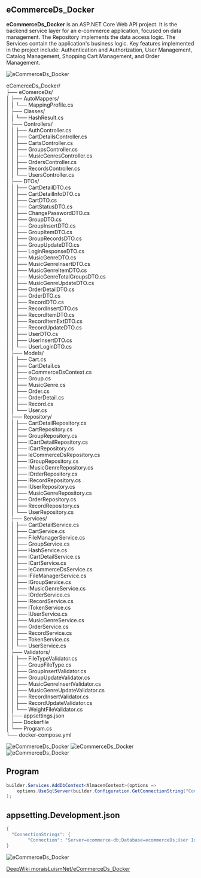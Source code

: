 ## eCommerceDs_Docker

**eCommerceDs_Docker** is an ASP.NET Core Web API project. It is the backend service layer for an e-commerce application, focused on data management. The Repository implements the data access logic. The Services contain the application's business logic. Key features implemented in the project include: Authentication and Authorization, User Management, Catalog Management, Shopping Cart Management, and Order Management.

![eCommerceDs_Docker](img/UML.png)

eComerceDs_Docker/      
├── eComerceDs/    
│   ├── AutoMappers/    
│   │   └── MappingProfile.cs    
│   ├── Classes/    
│   │   └── HashResult.cs    
│   ├── Controllers/    
│   │   ├── AuthController.cs    
│   │   ├── CartDetailsController.cs    
│   │   ├── CartsController.cs    
│   │   ├── GroupsController.cs    
│   │   ├── MusicGenresController.cs    
│   │   ├── OrdersController.cs    
│   │   ├── RecordsController.cs    
│   │   └── UsersController.cs    
│   ├── DTOs/    
│   │   ├── CartDetailDTO.cs    
│   │   ├── CartDetailInfoDTO.cs    
│   │   ├── CartDTO.cs  
│   │   ├── CartStatusDTO.cs  
│   │   ├── ChangePasswordDTO.cs  
│   │   ├── GroupDTO.cs  
│   │   ├── GroupInsertDTO.cs  
│   │   ├── GroupItemDTO.cs   
│   │   ├── GroupRecordsDTO.cs  
│   │   ├── GroupUpdateDTO.cs  
│   │   ├── LoginResponseDTO.cs  
│   │   ├── MusicGenreDTO.cs  
│   │   ├── MusicGenreInsertDTO.cs   
│   │   ├── MusicGenreItemDTO.cs  
│   │   ├── MusicGenreTotalGroupsDTO.cs  
│   │   ├── MusicGenreUpdateDTO.cs  
│   │   ├── OrderDetailDTO.cs  
│   │   ├── OrderDTO.cs  
│   │   ├── RecordDTO.cs  
│   │   ├── RecordInsertDTO.cs  
│   │   ├── RecordItemDTO.cs  
│   │   ├── RecordItemExtDTO.cs  
│   │   ├── RecordUpdateDTO.cs  
│   │   ├── UserDTO.cs  
│   │   ├── UserInsertDTO.cs  
│   │   └── UserLoginDTO.cs  
│   ├── Models/  
│   │   ├── Cart.cs  
│   │   ├── CartDetail.cs  
│   │   ├── eCommerceDsContext.cs  
│   │   ├── Group.cs  
│   │   ├── MusicGenre.cs  
│   │   ├── Order.cs  
│   │   ├── OrderDetail.cs  
│   │   ├── Record.cs  
│   │   └── User.cs  
│   ├── Repository/  
│   │   ├── CartDetailRepository.cs  
│   │   ├── CartRepository.cs  
│   │   ├── GroupRepository.cs  
│   │   ├── ICartDetailRepository.cs  
│   │   ├── ICartRepository.cs  
│   │   ├── IeCommerceDsRepository.cs  
│   │   ├── IGroupRepository.cs  
│   │   ├── IMusicGenreRepository.cs  
│   │   ├── IOrderRepository.cs  
│   │   ├── IRecordRepository.cs  
│   │   ├── IUserRepository.cs  
│   │   ├── MusicGenreRepository.cs  
│   │   ├── OrderRepository.cs  
│   │   ├── RecordRepository.cs  
│   │   └── UserRepository.cs  
│   ├── Services/  
│   │   ├── CartDetailService.cs  
│   │   ├── CartService.cs  
│   │   ├── FileManagerService.cs  
│   │   ├── GroupService.cs  
│   │   ├── HashService.cs  
│   │   ├── ICartDetailService.cs  
│   │   ├── ICartService.cs  
│   │   ├── IeCommerceDsService.cs  
│   │   ├── IFileManagerService.cs  
│   │   ├── IGroupService.cs  
│   │   ├── IMusicGenreService.cs  
│   │   ├── IOrderService.cs  
│   │   ├── IRecordService.cs  
│   │   ├── ITokenService.cs  
│   │   ├── IUserService.cs  
│   │   ├── MusicGenreService.cs  
│   │   ├── OrderService.cs  
│   │   ├── RecordService.cs  
│   │   ├── TokenService.cs  
│   │   └── UserService.cs  
│   ├── Validators/  
│   │   ├── FileTypeValidator.cs  
│   │   ├── GroupFileType.cs  
│   │   ├── GroupInsertValidator.cs  
│   │   ├── GroupUpdateValidator.cs  
│   │   ├── MusicGenreInsertValidator.cs  
│   │   ├── MusicGenreUpdateValidator.cs  
│   │   ├── RecordInsertValidator.cs  
│   │   ├── RecordUpdateValidator.cs  
│   │   └── WeightFileValidator.cs     
│   ├── appsettings.json  
│   ├── Dockerfile  
│   └── Program.cs  
└── docker-compose.yml

![eCommerceDs_Docker](img/1.png)
![eCommerceDs_Docker](img/2.png)
![eCommerceDs_Docker](img/3.png)


## Program
```cs
builder.Services.AddDbContext<AlmacenContext>(options =>
    options.UseSqlServer(builder.Configuration.GetConnectionString("Connection"))
);
``` 

## appsetting.Development.json
```cs
{
  "ConnectionStrings": {
        "Connection": "Server=ecommerce-db;Database=ecommerceDs;User Id=sa;Password=YourStrong@Passw0rd;Encrypt=false;TrustServerCertificate=True"
}
``` 

![eCommerceDs_Docker](img/DB.png)

[DeepWiki moraisLuismNet/eCommerceDs_Docker](https://deepwiki.com/moraisLuismNet/eCommerceDs_Docker)